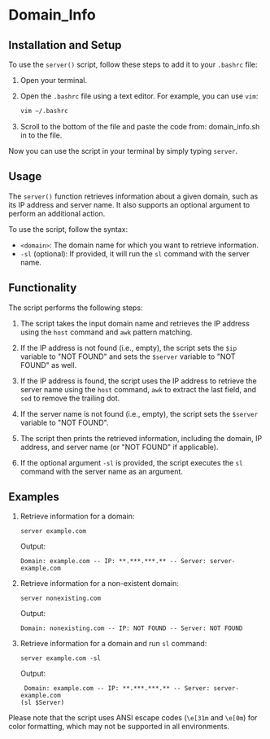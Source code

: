 # Domain_Info

## Installation and Setup

To use the `server()` script, follow these steps to add it to your `.bashrc` file:

1. Open your terminal.

2. Open the `.bashrc` file using a text editor. For example, you can use `vim`:

   ```bash
   vim ~/.bashrc
   
 3. Scroll to the bottom of the file and paste the code from: domain_info.sh in to the file.

Now you can use the script in your terminal by simply typing `server`.

## Usage

The `server()` function retrieves information about a given domain, such as its IP address and server name. It also supports an optional argument to perform an additional action.

To use the script, follow the syntax:


- `<domain>`: The domain name for which you want to retrieve information.
- `-sl` (optional): If provided, it will run the `sl` command with the server name.

## Functionality

The script performs the following steps:

1. The script takes the input domain name and retrieves the IP address using the `host` command and `awk` pattern matching.

2. If the IP address is not found (i.e., empty), the script sets the `$ip` variable to "NOT FOUND" and sets the `$server` variable to "NOT FOUND" as well.

3. If the IP address is found, the script uses the IP address to retrieve the server name using the `host` command, `awk` to extract the last field, and `sed` to remove the trailing dot.

4. If the server name is not found (i.e., empty), the script sets the `$server` variable to "NOT FOUND".

5. The script then prints the retrieved information, including the domain, IP address, and server name (or "NOT FOUND" if applicable).

6. If the optional argument `-sl` is provided, the script executes the `sl` command with the server name as an argument.

## Examples

1. Retrieve information for a domain:

    ```
    server example.com
    ```

    Output:
    ```
    Domain: example.com -- IP: **.***.***.** -- Server: server-example.com
    ```

2. Retrieve information for a non-existent domain:

    ```
    server nonexisting.com
    ```

    Output:
    ```
    Domain: nonexisting.com -- IP: NOT FOUND -- Server: NOT FOUND
    ```

3. Retrieve information for a domain and run `sl` command:

    ```
    server example.com -sl
    ```

    Output:
    ```
     Domain: example.com -- IP: **.***.***.** -- Server: server-example.com
    (sl $Server)
    ```

Please note that the script uses ANSI escape codes (`\e[31m` and `\e[0m`) for color formatting, which may not be supported in all environments.
